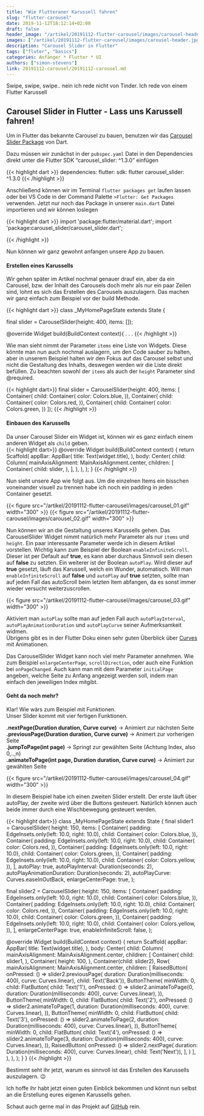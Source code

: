 ```yaml
---
title: "Wie Flutteraner Karussell fahren"
slug: "flutter-carousel" 
date: 2019-11-12T18:12:14+02:00
draft: false
header_image: "/artikel/20191112-flutter-carousel/images/carousel-header.jpg"
images: ["/artikel/20191112-flutter-carousel/images/carousel-header.jpg"]
description: "Carousel Slider in Flutter"
tags: ["fluter", "basics"]
categories: Anfänger * Flutter * UI
authors: ["simon-stevens"]
link: 20191112-carousel/20191112-carousel.md
---
```


Swipe, swipe, swipe.. nein ich rede nicht von Tinder. Ich rede von einem Flutter Karussell


## Carousel Slider in Flutter - Lass uns Karussell fahren!

Um in Flutter das bekannte Carousel zu bauen, benutzen wir das <a href="https://pub.dev/packages/carousel_slider" target="_blank">Carousel Slider Package</a> von Dart.

Dazu müssen wir zunächst in der `pubspec.yaml` Datei in den Dependencies direkt unter die Flutter SDK “carousel_slider: ^1.3.0” einfügen

{{< highlight dart >}}
    dependencies:
        flutter:
            sdk: flutter
        carousel_slider: ^1.3.0
{{< /highlight >}}

Anschließend können wir im Terminal `flutter packages get` laufen lassen oder bei VS Code in der Command Palette `>Flutter: Get Packages` verwenden.
Jetzt nur noch das Package in unserer `main.dart` Datei importieren und wir können loslegen

{{< highlight dart >}}
    import 'package:flutter/material.dart';
    import 'package:carousel_slider/carousel_slider.dart';

{{< /highlight >}}

Nun können wir ganz gewohnt anfangen unsere App zu bauen.

#### Erstellen eines Karussells

Wir gehen später im Artikel nochmal genauer drauf ein, aber da ein Carousel, bzw. der Inhalt des Carousels doch mehr als nur ein paar Zeilen sind, lohnt es sich das Erstellen des Carousels auszulagern.
Das machen wir ganz einfach zum Beispiel vor der build Methode.

{{< highlight dart >}}
class _MyHomePageState extends State<MyHomePage> {

  final slider = CarouselSlider(height: 400, items: <Widget>[]);

  @override
  Widget build(BuildContext context){
  .
  .
  .
{{< /highlight >}}

Wie man sieht nimmt der Parameter `items` eine Liste von Widgets. Diese könnte man nun auch nochmal auslagern, um den Code sauber zu halten, aber in unserem Beispiel halten wir den Fokus auf das Carousel selbst und nicht die Gestaltung des Inhalts, deswegen werden wir die Liste direkt befüllen.
Zu beachten sowohl der `items` als auch der `height` Parameter sind @required.

{{< highlight dart>}}
  final slider = CarouselSlider(height: 400, items: <Widget>[
    Container(
        child: Container(
      color: Colors.blue,
    )),
    Container(
        child: Container(
      color: Colors.red,
    )),
    Container(
        child: Container(
      color: Colors.green,
    ))
  ]);
{{< /highlight >}}

#### Einbauen des Karussells

Da unser Carousel Slider ein Widget ist, können wir es ganz einfach einem anderen Widget als `child` geben.   
{{< highlight dart>}}
    @override
    Widget build(BuildContext context) {
        return Scaffold(
        appBar: AppBar(
            title: Text(widget.title),
        ),
        body: Center(
            child: Column(
            mainAxisAlignment: MainAxisAlignment.center,
            children: <Widget>[
                Container(
                child: slider,
                ),
            ],
            ),
        ),
        );
    }
{{< /highlight >}}

Nun sieht unsere App wie folgt aus. Um die einzelnen Items ein bisschen voneinander visuell zu trennen habe ich noch ein padding in jeden Container gesetzt.

{{< figure src="/artikel/20191112-flutter-carousel/images/carousel_01.gif" width="300" >}}
{{< figure src="/artikel/20191112-flutter-carousel/images/carousel_02.gif" width="300" >}}

Nun können wir an die Gestaltung unseres Karussells gehen. Das CarouselSlider Widget nimmt natürlich mehr Parameter als nur `items` und `height`.
Ein paar interessante Parameter werde ich in diesem Artikel vorstellen.
Wichtig kann zum Beispiel der Boolean `enableInfiniteScroll`. Dieser ist per Default auf **true**, es kann aber durchaus Sinnvoll sein diesen auf **false** zu setzten. Ein weiterer ist der Boolean `autoPlay`. Wird dieser auf **true** gesetzt, läuft das Karussell, welch ein Wunder, automatisch. Will man `enableInfiniteScroll` auf **false** und `autoPlay` auf **true** setzten, sollte man auf jeden Fall das autoScroll beim letzten Item abfangen, da es sonst immer wieder versucht weiterzuscrollen.


{{< figure src="/artikel/20191112-flutter-carousel/images/carousel_03.gif" width="300" >}}

Aktiviert man `autoPlay` sollte man auf jeden Fall auch `autoPlayInterval`, `autoPlayAnimationDuration` und `autoPlayCurve` seiner Aufmerksamkeit widmen. <br>
Übrigens gibt es in der Flutter Doku einen sehr guten Überblick über <a href="https://api.flutter.dev/flutter/animation/Curves-class.html" target="_blank">Curves</a> mit Animationen.

Das CarouselSlider Widget kann noch viel mehr Parameter annehmen. Wie zum Beispiel `enlargeCenterPage`, `scrollDirection`, oder auch eine Funktion bei `onPageChanged`. Auch kann man mit dem Parameter `initialPage` angeben, welche Seite zu Anfang angezeigt werden soll, indem man einfach den jeweiligen Index mitgibt.

#### Geht da noch mehr?

Klar! Wie wärs zum Beispiel mit Funktionen. <br>
Unser Slider kommt mit vier fertigen Funktionen. 

**.nextPage(Duration duration, Curve curve)** -> Animiert zur nächsten Seite<br>
**.previousPage(Duration duration, Curve curve)** -> Animert zur vorherigen Seite<br>
**.jumpToPage(int page)** -> Springt zur gewählten Seite (Achtung Index, also 0,..,n)<br> 
**.animateToPage(int page, Duration duration, Curve curve)** -> Animiert zur gewählten Seite <br>


{{< figure src="/artikel/20191112-flutter-carousel/images/carousel_04.gif" width="300" >}}

In diesem Beispiel habe ich einen zweiten Slider erstellt. Der erste läuft über autoPlay, der zweite wird über die Buttons gesteuert. Natürlich können auch beide immer durch eine Wischbewegung gesteuert werden.

{{< highlight dart>}}
class _MyHomePageState extends State<MyHomePage> {
  final slider1 = CarouselSlider(
    height: 150,
    items: <Widget>[
      Container(
          padding: EdgeInsets.only(left: 10.0, right: 10.0),
          child: Container(
            color: Colors.blue,
          )),
      Container(
          padding: EdgeInsets.only(left: 10.0, right: 10.0),
          child: Container(
            color: Colors.red,
          )),
      Container(
          padding: EdgeInsets.only(left: 10.0, right: 10.0),
          child: Container(
            color: Colors.green,
          )),
      Container(
          padding: EdgeInsets.only(left: 10.0, right: 10.0),
          child: Container(
            color: Colors.yellow,
          )),
    ],
    autoPlay: true,
    autoPlayInterval: Duration(seconds: 2),
    autoPlayAnimationDuration: Duration(seconds: 2),
    autoPlayCurve: Curves.easeInOutBack,
    enlargeCenterPage: true,
  );

  final slider2 = CarouselSlider(
    height: 150,
    items: <Widget>[
      Container(
          padding: EdgeInsets.only(left: 10.0, right: 10.0),
          child: Container(
            color: Colors.blue,
          )),
      Container(
          padding: EdgeInsets.only(left: 10.0, right: 10.0),
          child: Container(
            color: Colors.red,
          )),
      Container(
          padding: EdgeInsets.only(left: 10.0, right: 10.0),
          child: Container(
            color: Colors.green,
          )),
      Container(
          padding: EdgeInsets.only(left: 10.0, right: 10.0),
          child: Container(
            color: Colors.yellow,
          )),
    ],
    enlargeCenterPage: true,
    enableInfiniteScroll: false,
  );

  @override
  Widget build(BuildContext context) {
    return Scaffold(
      appBar: AppBar(
        title: Text(widget.title),
      ),
      body: Center(
        child: Column(
          mainAxisAlignment: MainAxisAlignment.center,
          children: <Widget>[
            Container(
              child: slider1,
            ),
            Container(
              height: 100,
            ),
            Container(child: slider2),
            Row(
              mainAxisAlignment: MainAxisAlignment.center,
              children: <Widget>[
                RaisedButton(
                    onPressed: () => slider2.previousPage(
                        duration: Duration(milliseconds: 400),
                        curve: Curves.linear),
                    child: Text('Back')),
                ButtonTheme(
                    minWidth: 0,
                    child: FlatButton(
                      child: Text('1'),
                      onPressed: () => slider2.animateToPage(0,
                          duration: Duration(milliseconds: 400),
                          curve: Curves.linear),
                    )),
                ButtonTheme(
                    minWidth: 0,
                    child: FlatButton(
                      child: Text('2'),
                      onPressed: () => slider2.animateToPage(1,
                          duration: Duration(milliseconds: 400),
                          curve: Curves.linear),
                    )),
                ButtonTheme(
                    minWidth: 0,
                    child: FlatButton(
                      child: Text('3'),
                      onPressed: () => slider2.animateToPage(2,
                          duration: Duration(milliseconds: 400),
                          curve: Curves.linear),
                    )),
                ButtonTheme(
                    minWidth: 0,
                    child: FlatButton(
                      child: Text('4'),
                      onPressed: () => slider2.animateToPage(3,
                          duration: Duration(milliseconds: 400),
                          curve: Curves.linear),
                    )),
                RaisedButton(
                    onPressed: () => slider2.nextPage(
                        duration: Duration(milliseconds: 400),
                        curve: Curves.linear),
                    child: Text('Next')),
              ],
            )
          ],
        ),
      ),
    );
  }
}
{{< /highlight >}}

Bestimmt seht ihr jetzt, warum es sinnvoll ist das Erstellen des Karussells auszulagern. :wink:

Ich hoffe ihr habt jetzt einen guten Einblick bekommen und könnt nun selbst an die Erstellung eures eigenen Karussells gehen.

Schaut auch gerne mal in das Projekt auf <a href="https://github.com/coodoo-io/flutter-samples/tree/master/011-flutter-carousel" target="_blank" rel="noopener">GitHub</a> rein.